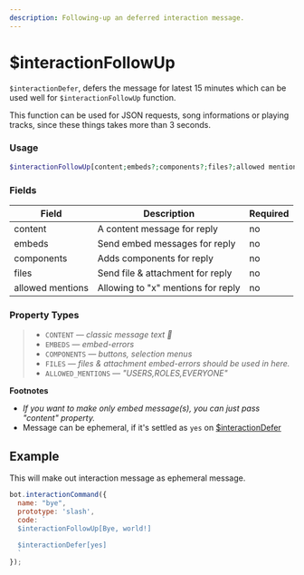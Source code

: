 ```yaml
---
description: Following-up an deferred interaction message.
---
```


# $interactionFollowUp

`$interactionDefer`, defers the message for latest 15 minutes which can be used well for `$interactionFollowUp` function.

This function can be used for JSON requests, song informations or playing tracks, since these things takes more than 3 seconds.

### Usage

```php
$interactionFollowUp[content;embeds?;components?;files?;allowed mentions?]
```

### Fields

| Field            | Description                        | Required |
| ---------------- | ---------------------------------- | -------- |
| content          | A content message for reply        | no       |
| embeds           | Send embed messages for reply      | no       |
| components       | Adds components for reply          | no       |
| files            | Send file & attachment for reply   | no       |
| allowed mentions | Allowing to "x" mentions for reply | no       |

### Property Types

> * `CONTENT` — _classic message text 🤠_
> * `EMBEDS` — _embed-errors_
> * `COMPONENTS` — _buttons, selection menus_
> * `FILES` — _files & attachment embed-errors should be used in here._
> * `ALLOWED_MENTIONS` — _"USERS,ROLES,EVERYONE"_

**Footnotes**

* _If you want to make only embed message(s), you can just pass "content" property._
* Message can be ephemeral, if it's settled as `yes` on [$interactionDefer](functions/usdinteractiondefer.md)

## Example

This will make out interaction message as ephemeral message.

```javascript
bot.interactionCommand({
  name: "bye",
  prototype: 'slash',
  code: `
  $interactionFollowUp[Bye, world!]
  
  $interactionDefer[yes]
  `
});
```
